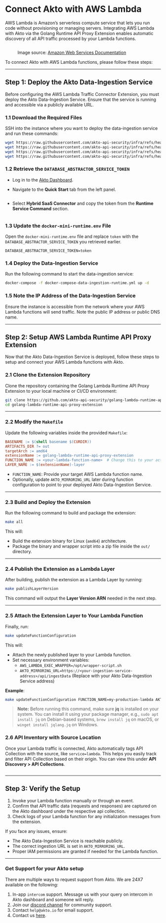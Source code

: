 # Connect Akto with AWS Lambda

AWS Lambda is Amazon’s serverless compute service that lets you run code without provisioning or managing servers. Integrating AWS Lambda with Akto via the Golang Runtime API Proxy Extension enables automatic discovery of all API traffic processed by your Lambda functions.

<figure><img src="../../.gitbook/assets/aws-lambda-runtime-extension.png" alt=""><figcaption><p>Image source: <a href="https://aws.amazon.com/blogs/compute/enhancing-runtime-security-and-governance-with-the-aws-lambda-runtime-api-proxy-extension/">Amazon Web Services Documentation</a></p></figcaption></figure>

To connect Akto with AWS Lambda functions, please follow these steps:

***

## Step 1: Deploy the Akto Data-Ingestion Service

Before configuring the AWS Lambda Traffic Connector Extension, you must deploy the Akto Data-Ingestion Service. Ensure that the service is running and accessible via a publicly available URL.

### 1.1 Download the Required Files

SSH into the instance where you want to deploy the data-ingestion service and run these commands:

```bash
wget https://raw.githubusercontent.com/akto-api-security/infra/refs/heads/feature/quick-setup/docker-compose-data-ingestion-runtime.yml
wget https://raw.githubusercontent.com/akto-api-security/infra/refs/heads/feature/quick-setup/data-ingestion-docker.env
wget https://raw.githubusercontent.com/akto-api-security/infra/refs/heads/feature/quick-setup/docker-mini-runtime.env
wget https://raw.githubusercontent.com/akto-api-security/infra/refs/heads/feature/quick-setup/watchtower.env
```

### 1.2 Retrieve the `DATABASE_ABSTRACTOR_SERVICE_TOKEN`

* Log in to the [Akto Dashboard](https://app.akto.io/).
*   Navigate to the **Quick Start** tab from the left panel.

    <figure><img src="../../.gitbook/assets/Quick-Start.png" alt=""><figcaption></figcaption></figure>
*   Select **Hybrid SaaS Connector** and copy the token from the **Runtime Service Command** section.

    <figure><img src="../../.gitbook/assets/HybridSaaSConnector.png" alt=""><figcaption></figcaption></figure>

### 1.3 Update the `docker-mini-runtime.env` File

Open the `docker-mini-runtime.env` file and replace `token` with the `DATABASE_ABSTRACTOR_SERVICE_TOKEN` you retrieved earlier.

```plaintext
DATABASE_ABSTRACTOR_SERVICE_TOKEN=token
```

### 1.4 Deploy the Data-Ingestion Service

Run the following command to start the data-ingestion service:

```bash
docker-compose -f docker-compose-data-ingestion-runtime.yml up -d
```

### 1.5 Note the IP Address of the Data-Ingestion Service

Ensure the instance is accessible from the network where your AWS Lambda functions will send traffic. Note the public IP address or public DNS name.

***

## Step 2: Setup AWS Lambda Runtime API Proxy Extension

Now that the Akto Data-Ingestion Service is deployed, follow these steps to setup and connect your AWS Lambda functions with Akto.

### 2.1 Clone the Extension Repository

Clone the repository containing the Golang Lambda Runtime API Proxy Extension to your local machine or CI/CD environment:

```bash
git clone https://github.com/akto-api-security/golang-lambda-runtime-api-proxy-extension.git
cd golang-lambda-runtime-api-proxy-extension
```

***

### 2.2 Modify the `Makefile`

Update the following variables inside the provided `Makefile`:

```makefile
BASENAME := $(shell basename $(CURDIR))
ARTIFACTS_DIR ?= out
targetArch := amd64
extensionName := golang-lambda-runtime-api-proxy-extension
FUNCTION_NAME := <your-lambda-function-name>  # Change this to your actual Lambda function name
LAYER_NAME := $(extensionName)-layer
```

* `FUNCTION_NAME`: Provide your target AWS Lambda function name.
* Optionally, update `AKTO_MIRRORING_URL` later during function configuration to point to your deployed Akto Data-Ingestion Service.

***

### 2.3 Build and Deploy the Extension

Run the following command to build and package the extension:

```bash
make all
```

This will:

* Build the extension binary for Linux (`amd64`) architecture.
* Package the binary and wrapper script into a zip file inside the `out/` directory.

***

### 2.4 Publish the Extension as a Lambda Layer

After building, publish the extension as a Lambda Layer by running:

```bash
make publishLayerVersion
```

This command will output the **Layer Version ARN** needed in the next step.

***

### 2.5 Attach the Extension Layer to Your Lambda Function

Finally, run:

```bash
make updateFunctionConfiguration
```

This will:

* Attach the newly published layer to your Lambda function.
* Set necessary environment variables:
  * `AWS_LAMBDA_EXEC_WRAPPER=/opt/wrapper-script.sh`
  * `AKTO_MIRRORING_URL=https://<your-ingestion-service-address>/api/ingestData` (Replace with your Akto Data-Ingestion Service address)

**Example**:

```bash
make updateFunctionConfiguration FUNCTION_NAME=my-production-lambda AKTO_MIRRORING_URL=https://1.2.3.4/api/ingestData
```

> **Note:** Before running this command, make sure **jq** is installed on your system. You can install it using your package manager, e.g., `sudo apt install jq` on Debian-based systems, `brew install jq` on macOS, or `winget install jqlang.jq` on Windows.

### 2.6 API Inventory with Source Location

Once your Lambda traffic is connected, Akto automatically tags API Collection with the source, like `service=lambda`. This helps you easily track and filter API Collection based on their origin. You can view this under **API Discovery > API Collections**.

<figure><img src="../../.gitbook/assets/image (116).png" alt=""><figcaption></figcaption></figure>

***

## Step 3: Verify the Setup

1. Invoke your Lambda function manually or through an event.
2. Confirm that API traffic data (requests and responses) are captured on the Akto dashboard under the respective api collection.
3. Check logs of your Lambda function for any initialization messages from the extension.

If you face any issues, ensure:

* The Akto Data-Ingestion Service is reachable publicly.
* The correct ingestion URL is set in `AKTO_MIRRORING_URL`.
* Proper IAM permissions are granted if needed for the Lambda function.

***

### Get Support for your Akto setup

There are multiple ways to request support from Akto. We are 24X7 available on the following:

1. In-app `intercom` support. Message us with your query on intercom in Akto dashboard and someone will reply.
2. Join our [discord channel](https://www.akto.io/community) for community support.
3. Contact `help@akto.io` for email support.
4. Contact us [here](https://www.akto.io/contact-us).
